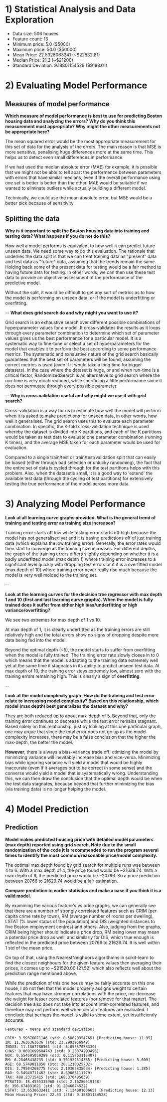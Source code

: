# 1) Statistical Analysis and Data Exploration

- Data size: 506 houses
- Feature count: 13
- Minimum price: 5.0 ($5000)
- Maximum price: 50.0 ($50000)
- Mean Price: 22.5328063241 (~$22532.81)
- Median Price: 21.2 (~$21200)
- Standard Deviation: 9.18801154528 ($9188.01)

# 2) Evaluating Model Performance

## Measures of model performance
**Which measure of model performance is best to use for predicting Boston housing data and analyzing the errors? Why do you think this measurement most appropriate? Why might the other measurements not be appropriate here?**

The mean squared error would be the most appropriate measurement for this set of data for the analysis of the errors. The main reason is that MSE is more sensitive, penalising huge differences more at the same time. This helps us to detect even small differences in performance. 

If we had used the median absolute error (MAE) for example, it is possible that we might not be able to tell apart the performance between parameters with errors that have similar medians, even if the overall performance using one set is better is better than the other. MAE would be suitable if we wanted to eliminate outliers while actually building a different model.

Technically, we could use the mean absolute error, but MSE would be a better pick because of sensitivity.

## Splitting the data
**Why is it important to split the Boston housing data into training and testing data? What happens if you do not do this?**

How well a model performs is equivalent to how well it can predict future unseen data. We need some way to do this evaluation. The rationale that underlies the data split is that we can treat training data as "present" data and test data as "future" data, assuming that the trends remain the same. Holding back some of the present data for testing would be a fair method to having future data for testing. In other words, we can then use these test data to provide an objective assessment of the performance of the predictive model.  

Without the split, it would be difficult to get any sort of metrics as to how the model is performing on unseen data, or if the model is underfitting or overfitting.

--
**What does grid search do and why might you want to use it?**

Grid search is an exhaustive search over different possible combinations of hyperparameter values for a model. It cross-validates the results as it loops through every parameter combination to determine which set of parameter values gives us the best performance for a particular model. It is a systematic way to fine-tune or select a set of hyperparameters for the model that enables it to perform the best according to some performance metrics. The systematic and exhaustive nature of the grid search basically guarantees that the best set of parameters will be found, assuming the correct metrics is used (even if it would take a long time for bigger datasets). In the case where the dataset is huge, or and when run-time is a critical factor, RandomizedSearch is an alternative to grid search where the run-time is very much reduced, while sacrificing a little performance since it does not permutate through every possible parameter.

--
**Why is cross validation useful and why might we use it with grid search?**

Cross-validation is a way for us to estimate how well the model will perform when it is asked to make predictions for unseen data, in other words, how well it generalises. The grid search uses this to evaluate each parameter combination. In specific, the K-fold cross-validation technique is used whereby the dataset is divided into K partitions, and each of the K partitions would be taken as test data to evaluate one parameter combination (running K times), and the average MSE taken for each parameter would be used for evaluation.

Compared to a single train/test or train/test/validation split that can easily be biased (either through bad selection or unlucky randoming), the fact that the entire set of data is cycled through for the test partitions helps with this problem. Also, when the datasetis small, it is a good way to 'extend' the available test data (through the cycling of test partitions) for extensively testing the true performance of the model across more data.

# 3) Analyzing Model Performance

**Look at all learning curve graphs provided. What is the general trend of training and testing error as training size increases?**

Training error starts off low while testing error starts off high because the model has not generalised yet and it is basing predictions off of just training data (which explains the low training error). Generally, the error rates would then start to converge as the training size increases. For different depths, the graph of the training errors differs slightly depending on whether it is a badly underfitted model (max depth 1) where training error increases to a significant level quickly with dropping test errors or if it is a overfitted model (max depth of 10) where training error never really rise much because the model is very well molded to the training set.

--

**Look at the learning curves for the decision tree regressor with max depth 1 and 10 (first and last learning curve graphs). When the model is fully trained does it suffer from either high bias/underfitting or high variance/overfitting?**

We see two extremes for max depth of 1 vs 10. 

At max depth of 1, it is clearly underfitted as the training errors are still relatively high and the total errors show no signs of dropping despite more data being fed into the model.

Beyond the optimal depth (~5), the model starts to suffer from overfitting when the model is fully trained. The training error rate slowly closes in to 0 which means that the model is adapting to the training data extremely well yet at the same time it stagnates in its ability to predict unseen test data. At max depth of 10, the training error stays extremely low, almost zero with the training errors remaining high. This is clearly a sign of **overfitting**.

--

**Look at the model complexity graph. How do the training and test error relate to increasing model complexity? 
Based on this relationship, which model (max depth) best generalizes the dataset and why?**

They are both reduced up to about max-depth of 5. Beyond that, only the training error continues to decrease while the test error remains stagnant. Based solely on this relationship, just by looking at this one particular graph, one may argue that since the total error does not go up as the model complexity increases, there may be a false conclusion that the higher the max-depth, the better the model. 

**However**, there is always a bias-variance trade off; otimizing the model by minimizing variance will inevitably increase bias and vice-versa. Minimizing bias while ignoring variance will yield a model that would be highly inaccurate (even if it averages out to be correct in some sense) and the converse would yield a model that is systematically wrong. Understanding this, we can then draw the conclusion that the optimal depth would be when the test data stagnates, because beyond that further minimizing the bias (via training data) is no longer helping the model.

# 4) Model Prediction

## Prediction 
**Model makes predicted housing price with detailed model parameters (max depth) reported using grid search. Note due to the small randomization of the code it is recommended to run the program several times to identify the most common/reasonable price/model complexity.**

The optimal max depth found by grid search for multiple runs was between 4 to 6. With a max depth of 4, the price found would be ~21629.74. With a max depth of 6, the predicted price would be ~20766. So a price prediction between 20766 to 21629.74 would be a fair estimation.

**Compare prediction to earlier statistics and make a case if you think it is a valid model.**

By examining the various feature's vs price graphs, we can generally see that there are a number of strongly correlated features such as CRIM (per capita crime rate by town), RM (average number of rooms per dwelling), LSTAT (% lower status of the population) and DIS (weighted distances to five Boston employment centres) and others.  Also, judging from the graphs, CRIM being higher should indicate a price drop, RM being lower may mean a potential price drop as well, and similarly for DIS, which true enough is reflected in the predicted price between 20766 to 21629.74. It is well within 1 std of the mean price.

On top of that, using the NearestNeighbors algorithmns in scikit-learn to find the closest neighbours for the given feature values then averaging their prices, it comes up to ~$21520.00 (21.52) which also reflects well about the prediction range mentioned above.

While the prediction of this one house may be fairly accurate on this one house, I do not feel that the model properly assigns weight to certain features that may have stronger correlations with the price, nor decrease the weight for lesser correlated features (nor remove for that matter). The decision tree also does not take into account inter-correlated features, and therefore may not perform well when certain features are evaluated. I conclude that perhaps the model is valid to some extent, yet insufficiently accurate.

```
Features - means and standard deviation:

CRIM: 3.59376071146 (std: 8.58828354765) [Predicting house: 11.95]
ZN: 11.3636363636 (std: 23.2993956948)
INDUS: 11.1367786561 (std: 6.85357058339)
CHAS: 0.0691699604743 (std: 0.25374293496)
NOX: 0.554695059289 (std: 0.115763115407)
RM: 6.28463438735 (std: 0.701922514335) [Predicting house: 5.609]
AGE: 68.5749011858 (std: 28.1210325702)
DIS: 3.79504268775 (std: 2.10362835634) [Predicting house: 1.385]
RAD: 9.54940711462 (std: 8.69865111779)
TAX: 408.23715415 (std: 168.370495039)
PTRATIO: 18.4555335968 (std: 2.16280519148)
B: 356.674031621 (std: 91.2046074522)
LSTAT: 12.6530632411 (std: 7.13400163665) [Predicting house: 12.13]
Mean Housing Price: 22.53 (std: 9.18801154528)
```

